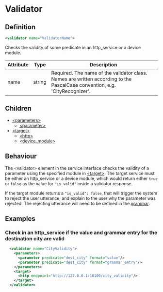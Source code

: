 # Validator

## Definition
```xml
<validator name="ValidatorName">
```

Checks the validity of some predicate in an http_service or a device module.

Attribute | Type | Description |
--- | --- | --- |
name | string | Required. The name of the validator class. Names are written according to the PascalCase convention, e.g. 'CityRecognizer'. |


## Children

- [<parameters\>](/tdm_documentation/service_interface/children/parameters)
    - [<parameter\>](/tdm_documentation/service_interface/children/parameters)
- [<target\>](/tdm_documentation/service_interface/children/target)
    - [<http\>](/tdm_documentation/service_interface/children/target)
    - [<device_module\>](/tdm_documentation/service_interface/children/target)


## Behaviour

The <validator\> element in the service interface checks the validity of a parameter using the specified module in [<target\>](/tdm_documentation/service_interface/children/target). The target service must be either an http_service or a device module, which would return either `true` or `false` as the value for `"is_valid"` inside a validator response.

<!-- Include a link to action response in the HTTP service API doc? -->

If the target module returns a `"is_valid": false`, that will trigger the system to reject the user utterance, and explain to the user why the parameter was rejected. The rejecting utterance will need to be defined in the [grammar](/tdm_documentation/grammar/children/validity).


## Examples

### Check in an http_service if the value and grammar entry for the destination city are valid

```xml
  <validator name="CityValidity">
    <parameters>
      <parameter predicate="dest_city" format="value"/>
      <parameter predicate="dest_city" format="grammar_entry"/>
    </parameters>
    <target>
      <http endpoint="http://127.0.0.1:10100/city_validity"/>
    </target>
  </validator>
```
